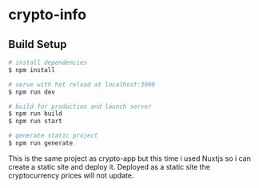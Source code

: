 # crypto-info

## Build Setup

```bash
# install dependencies
$ npm install

# serve with hot reload at localhost:3000
$ npm run dev

# build for production and launch server
$ npm run build
$ npm run start

# generate static project
$ npm run generate
```
This is the same project as crypto-app but this time i 
used Nuxtjs so i can create a static site and deploy it.
Deployed as a static site the cryptocurrency prices will not update.
